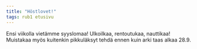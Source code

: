 ```yaml
---
title: "Höstlovet!"
tags: rub1 etusivu
---
```


Ensi viikolla vietämme syyslomaa! Ulkoilkaa, rentoutukaa, nauttikaa! Muistakaa myös kuitenkin pikkuläksyt tehdä ennen kuin arki taas alkaa 28.9.
